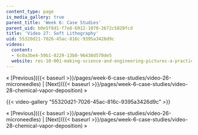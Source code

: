 ```yaml
---
content_type: page
is_media_gallery: true
parent_title: 'Week 6: Case Studies'
parent_uid: b0e5f8d1-f7e8-6912-1070-2672c5820fcd
title: 'Video 27: Soft Lithography'
uid: 55320d21-7026-45ac-816c-9395a3426d9c
videos:
  content:
  - 6c0a3be4-59b1-8229-13b0-96438d570de5
  website: res-10-001-making-science-and-engineering-pictures-a-practical-guide-to-presenting-your-work-spring-2016
---
```


« [Previous]({{< baseurl >}}/pages/week-6-case-studies/video-26-microneedles) | [Next]({{< baseurl >}}/pages/week-6-case-studies/video-28-chemical-vapor-deposition) »

{{< video-gallery "55320d21-7026-45ac-816c-9395a3426d9c" >}}


« [Previous]({{< baseurl >}}/pages/week-6-case-studies/video-26-microneedles) | [Next]({{< baseurl >}}/pages/week-6-case-studies/video-28-chemical-vapor-deposition) »